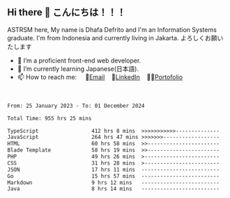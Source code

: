 ## Hi there 👋 こんにちは！！！
ASTRSM here, My name is Dhafa Defrito and I'm an Information Systems graduate. I'm from Indonesia and currently living in Jakarta. よろしくお願いたします

- 🔭 I’m a proficient front-end web developer.
- 🌱 I’m currently learning Japanese(日本語).
- 📫 How to reach me: &nbsp;&nbsp;&nbsp;&nbsp;📧[Email](ddefrito@gmail.com)&nbsp;&nbsp;&nbsp;&nbsp;💼[LinkedIn](https://www.linkedin.com/in/dhafa-defrita-rama-yudistira-9357a9229/)&nbsp;&nbsp;&nbsp;&nbsp;👨‍🎨[Portofolio](https://ddefrito.vercel.app/)
<br>
<!-- <p align="left">
<a href="https://github.com/ASTRSM">
  <img height="180em" src="https://github-readme-stats-eight-theta.vercel.app/api?username=ASTRSM&show_icons=true&theme=dracula&include_all_commits=true&count_private=true"/>
  <img height="180em" src="https://github-readme-stats-eight-theta.vercel.app/api/top-langs/?username=ASTRSM&layout=compact&langs_count=8&theme=dracula"/>
</a>
</p> -->

<!--START_SECTION:waka-->

```txt
From: 25 January 2023 - To: 01 December 2024

Total Time: 955 hrs 25 mins

TypeScript                 412 hrs 8 mins  >>>>>>>>>>>--------------   43.14 %
JavaScript                 264 hrs 47 mins >>>>>>>------------------   27.71 %
HTML                       60 hrs 58 mins  >>-----------------------   06.38 %
Blade Template             58 hrs 19 mins  >>-----------------------   06.11 %
PHP                        49 hrs 26 mins  >------------------------   05.17 %
CSS                        31 hrs 28 mins  >------------------------   03.29 %
JSON                       17 hrs 11 mins  -------------------------   01.80 %
Go                         15 hrs 57 mins  -------------------------   01.67 %
Markdown                   9 hrs 12 mins   -------------------------   00.96 %
Java                       8 hrs 14 mins   -------------------------   00.86 %
```

<!--END_SECTION:waka-->
